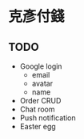 # 克彥付錢

## TODO

* Google login
  * email
  * avatar
  * name
* Order CRUD
* Chat room
* Push notification
* Easter egg
